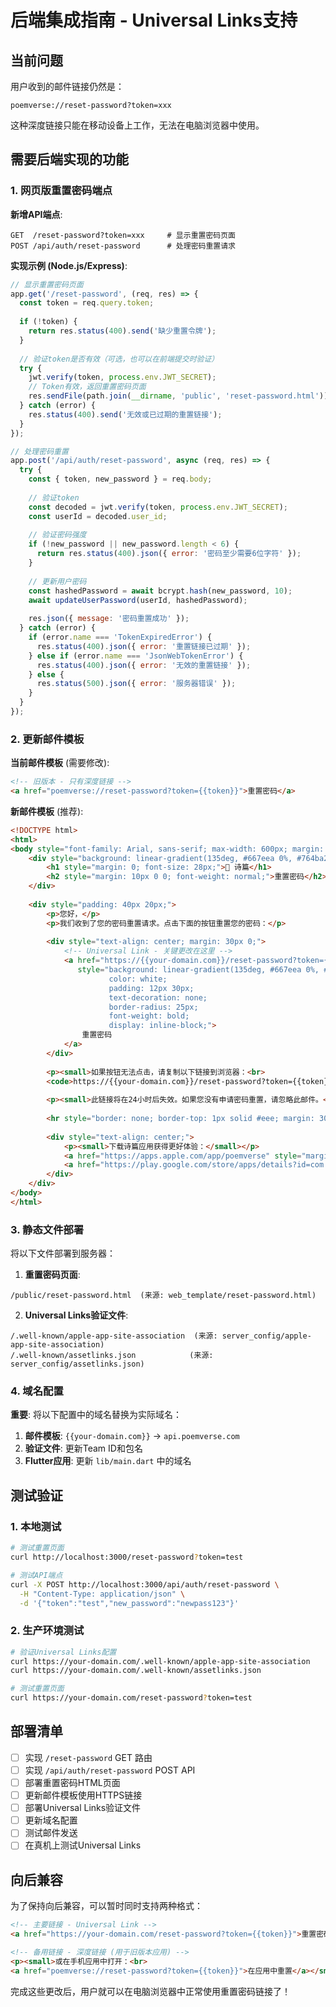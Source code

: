 # 后端集成指南 - Universal Links支持

## 当前问题

用户收到的邮件链接仍然是：
```
poemverse://reset-password?token=xxx
```

这种深度链接只能在移动设备上工作，无法在电脑浏览器中使用。

## 需要后端实现的功能

### 1. 网页版重置密码端点

**新增API端点**:
```
GET  /reset-password?token=xxx     # 显示重置密码页面
POST /api/auth/reset-password      # 处理密码重置请求
```

**实现示例 (Node.js/Express)**:
```javascript
// 显示重置密码页面
app.get('/reset-password', (req, res) => {
  const token = req.query.token;
  
  if (!token) {
    return res.status(400).send('缺少重置令牌');
  }
  
  // 验证token是否有效（可选，也可以在前端提交时验证）
  try {
    jwt.verify(token, process.env.JWT_SECRET);
    // Token有效，返回重置密码页面
    res.sendFile(path.join(__dirname, 'public', 'reset-password.html'));
  } catch (error) {
    res.status(400).send('无效或已过期的重置链接');
  }
});

// 处理密码重置
app.post('/api/auth/reset-password', async (req, res) => {
  try {
    const { token, new_password } = req.body;
    
    // 验证token
    const decoded = jwt.verify(token, process.env.JWT_SECRET);
    const userId = decoded.user_id;
    
    // 验证密码强度
    if (!new_password || new_password.length < 6) {
      return res.status(400).json({ error: '密码至少需要6位字符' });
    }
    
    // 更新用户密码
    const hashedPassword = await bcrypt.hash(new_password, 10);
    await updateUserPassword(userId, hashedPassword);
    
    res.json({ message: '密码重置成功' });
  } catch (error) {
    if (error.name === 'TokenExpiredError') {
      res.status(400).json({ error: '重置链接已过期' });
    } else if (error.name === 'JsonWebTokenError') {
      res.status(400).json({ error: '无效的重置链接' });
    } else {
      res.status(500).json({ error: '服务器错误' });
    }
  }
});
```

### 2. 更新邮件模板

**当前邮件模板** (需要修改):
```html
<!-- 旧版本 - 只有深度链接 -->
<a href="poemverse://reset-password?token={{token}}">重置密码</a>
```

**新邮件模板** (推荐):
```html
<!DOCTYPE html>
<html>
<body style="font-family: Arial, sans-serif; max-width: 600px; margin: 0 auto;">
    <div style="background: linear-gradient(135deg, #667eea 0%, #764ba2 100%); padding: 40px; text-align: center; color: white;">
        <h1 style="margin: 0; font-size: 28px;">📝 诗篇</h1>
        <h2 style="margin: 10px 0 0; font-weight: normal;">重置密码</h2>
    </div>
    
    <div style="padding: 40px 20px;">
        <p>您好，</p>
        <p>我们收到了您的密码重置请求。点击下面的按钮重置您的密码：</p>
        
        <div style="text-align: center; margin: 30px 0;">
            <!-- Universal Link - 关键更改在这里 -->
            <a href="https://{{your-domain.com}}/reset-password?token={{token}}" 
               style="background: linear-gradient(135deg, #667eea 0%, #764ba2 100%); 
                      color: white; 
                      padding: 12px 30px; 
                      text-decoration: none; 
                      border-radius: 25px; 
                      font-weight: bold; 
                      display: inline-block;">
                重置密码
            </a>
        </div>
        
        <p><small>如果按钮无法点击，请复制以下链接到浏览器：<br>
        <code>https://{{your-domain.com}}/reset-password?token={{token}}</code></small></p>
        
        <p><small>此链接将在24小时后失效。如果您没有申请密码重置，请忽略此邮件。</small></p>
        
        <hr style="border: none; border-top: 1px solid #eee; margin: 30px 0;">
        
        <div style="text-align: center;">
            <p><small>下载诗篇应用获得更好体验：</small></p>
            <a href="https://apps.apple.com/app/poemverse" style="margin: 0 10px; color: #667eea;">App Store</a>
            <a href="https://play.google.com/store/apps/details?id=com.owensha.poemverse" style="margin: 0 10px; color: #667eea;">Google Play</a>
        </div>
    </div>
</body>
</html>
```

### 3. 静态文件部署

将以下文件部署到服务器：

1. **重置密码页面**:
```
/public/reset-password.html  (来源: web_template/reset-password.html)
```

2. **Universal Links验证文件**:
```
/.well-known/apple-app-site-association  (来源: server_config/apple-app-site-association)
/.well-known/assetlinks.json            (来源: server_config/assetlinks.json)
```

### 4. 域名配置

**重要**: 将以下配置中的域名替换为实际域名：

1. **邮件模板**: `{{your-domain.com}}` → `api.poemverse.com`
2. **验证文件**: 更新Team ID和包名
3. **Flutter应用**: 更新 `lib/main.dart` 中的域名

## 测试验证

### 1. 本地测试
```bash
# 测试重置页面
curl http://localhost:3000/reset-password?token=test

# 测试API端点
curl -X POST http://localhost:3000/api/auth/reset-password \
  -H "Content-Type: application/json" \
  -d '{"token":"test","new_password":"newpass123"}'
```

### 2. 生产环境测试
```bash
# 验证Universal Links配置
curl https://your-domain.com/.well-known/apple-app-site-association
curl https://your-domain.com/.well-known/assetlinks.json

# 测试重置页面
curl https://your-domain.com/reset-password?token=test
```

## 部署清单

- [ ] 实现 `/reset-password` GET 路由
- [ ] 实现 `/api/auth/reset-password` POST API
- [ ] 部署重置密码HTML页面
- [ ] 更新邮件模板使用HTTPS链接
- [ ] 部署Universal Links验证文件
- [ ] 更新域名配置
- [ ] 测试邮件发送
- [ ] 在真机上测试Universal Links

## 向后兼容

为了保持向后兼容，可以暂时同时支持两种格式：

```html
<!-- 主要链接 - Universal Link -->
<a href="https://your-domain.com/reset-password?token={{token}}">重置密码</a>

<!-- 备用链接 - 深度链接 (用于旧版本应用) -->
<p><small>或在手机应用中打开：<br>
<a href="poemverse://reset-password?token={{token}}">在应用中重置</a></small></p>
```

完成这些更改后，用户就可以在电脑浏览器中正常使用重置密码链接了！